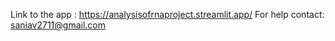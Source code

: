 Link to the app : https://analysisofrnaproject.streamlit.app/
For help contact: saniav2711@gmail.com
